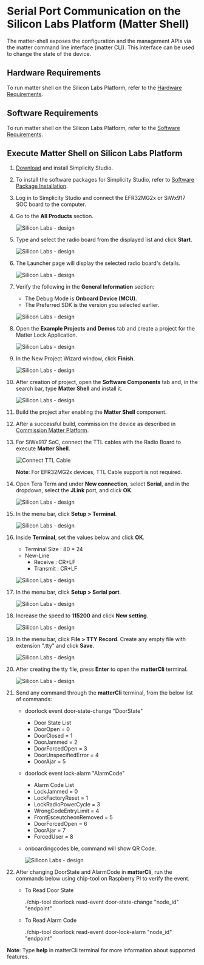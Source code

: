 # Serial Port Communication on the Silicon Labs Platform (Matter Shell)

The matter-shell exposes the configuration and the management APIs via the matter command line interface (matter CLI). This interface can be used to change the state of the device.

## Hardware Requirements

To run matter shell on the Silicon Labs Platform, refer to the [Hardware Requirements](/matter/<docspace-docleaf-version>/matter-prerequisites/hardware-requirements).

## Software Requirements

To run matter shell on the Silicon Labs Platform, refer to the [Software Requirements](/matter/<docspace-docleaf-version>/matter-prerequisites/software-requirements).

## Execute Matter Shell on Silicon Labs Platform

1. [Download](https://www.silabs.com/developers/simplicity-studio) and install Simplicity Studio.

2. To install the software packages for Simplicity Studio, refer to [Software Package Installation](/matter/<docspace-docleaf-version>/matter-wifi-getting-started-example/software-installation#installation-of-software-packages).

3. Log in to Simplicity Studio and connect the EFR32MG2x or SiWx917 SOC board to the computer.

4. Go to the **All Products** section.

   ![Silicon Labs - design](./images/all-products-selection.png)

5. Type and select the radio board from the displayed list and click **Start**.

   ![Silicon Labs - design](./images/select-efx-board.png)

6. The Launcher page will display the selected radio board's details.

   ![Silicon Labs - design](./images/overview-tab-efx32.png)

7. Verify the following in the **General Information** section:
   - The Debug Mode is **Onboard Device (MCU)**.
   - The Preferred SDK is the version you selected earlier.

   ![Silicon Labs - design](./images/create-project-verify-efx-general-information.png)

8. Open the **Example Projects and Demos** tab and create a project for the Matter Lock Application.

   ![Silicon Labs - design](./images/create-project-select-efx-lock-example.png)

9. In the New Project Wizard window, click **Finish**.

   ![Silicon Labs - design](./images/create-project-lock-click-finish.png)

10. After creation of project, open the **Software Components** tab and, in the search bar, type **Matter Shell** and install it.

    ![Silicon Labs - design](./images/matter-shell-enable.png)

11. Build the project after enabling the **Matter Shell** component.

12. After a successful build, commission the device as described in [Commission Matter Platform](/matter/<docspace-docleaf-version>/matter-wifi-run-demo/use-case-execution#creating-the-matter-network).

13. For SiWx917 SoC, connect the TTL cables with the Radio Board to execute **Matter Shell**.

    ![Connect TTL Cable](./images/shell-ttl-cable-soc.png)

    **Note**: For EFR32MG2x devices, TTL Cable support is not required.

14. Open Tera Term and under **New connection**, select **Serial**, and in the dropdown, select the **JLink** port, and click **OK**.

    ![Silicon Labs - design](./images/tera-term-select-jlink-port.png)

15. In the menu bar, click **Setup > Terminal**.

    ![Silicon Labs - design](./images/tera-term-selection-in-terminal.png)

16. Inside **Terminal**, set the values below and click **OK**.

    - Terminal Size : 80 * 24
    - New-Line
      - Receive : CR+LF
      - Transmit : CR+LF

    ![Silicon Labs - design](./images/tera-term-terminal-setup.png)

17. In the menu bar, click **Setup > Serial port**.

    ![Silicon Labs - design](./images/tera-term-select-serial-port.png)

18. Increase the speed to **115200** and click **New setting**.

    ![Silicon Labs - design](./images/tera-term-select-speed.png)

19. In the menu bar, click **File > TTY Record**. Create any empty file with extension ".tty" and click **Save**.

    ![Silicon Labs - design](./images/tera-term-tty-record.png)

20. After creating the tty file, press **Enter** to open the **matterCli** terminal.

    ![Silicon Labs - design](./images/tera-term-matter-cli.png)

21. Send any command through the **matterCli** terminal, from the below list of commands:

    - doorlock event door-state-change "DoorState"
        - Door State List
        - DoorOpen = 0
        - DoorClosed = 1
        - DoorJammed = 2
        - DoorForcedOpen = 3
        - DoorUnspecifiedError = 4
        - DoorAjar = 5
    - doorlock event lock-alarm "AlarmCode"
        - Alarm Code List
        - LockJammed = 0
        - LockFactoryReset = 1
        - LockRadioPowerCycle = 3
        - WrongCodeEntryLimit = 4
        - FrontEsceutcheonRemoved = 5
        - DoorForcedOpen = 6
        - DoorAjar = 7
        - ForcedUser = 8
    - onboardingcodes ble, command will show QR Code.

      ![Silicon Labs - design](./images/matter-shell-command-send.png)

22. After changing DoorState and AlarmCode in **matterCli**, run the commands below using chip-tool on Raspberry PI to verify the event.
  
    - To Read Door State
  
      ./chip-tool doorlock read-event door-state-change "node_id" "endpoint"
  
    - To Read Alarm Code
  
      ./chip-tool doorlock read-event door-lock-alarm "node_id" "endpoint"

  **Note**: Type **help** in matterCli terminal for more information about supported features.

